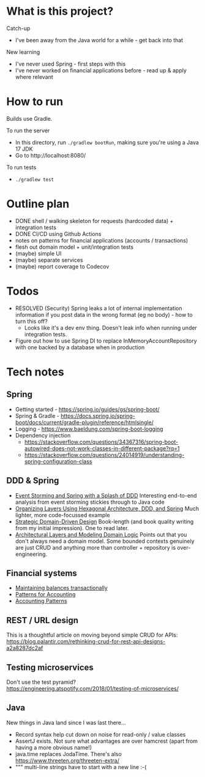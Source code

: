 # What is this project?
Catch-up
- I've been away from the Java world for a while - get back into that

New learning
- I've never used Spring - first steps with this
- I've never worked on financial applications before - read up & apply where relevant

# How to run
Builds use Gradle.

To run the server
- In this directory, run `./gradlew bootRun`, making sure you're using a Java 17 JDK
- Go to http://localhost:8080/

To run tests
- `./gradlew test`

# Outline plan
- DONE shell / walking skeleton for requests (hardcoded data) + integration tests 
- DONE CI/CD using Github Actions
- notes on patterns for financial applications (accounts / transactions)
- flesh out domain model + unit/integration tests
- (maybe) simple UI
- (maybe) separate services
- (maybe) report coverage to Codecov

# Todos
- RESOLVED (Security) Spring leaks a lot of internal implementation information if you post data in the wrong format (eg no body) - how to turn this off? 
  - Looks like it's a dev env thing. Doesn't leak info when running under integration tests.
- Figure out how to use Spring DI to replace InMemoryAccountRepository with one backed by a database when in production

# Tech notes

## Spring

- Getting started - https://spring.io/guides/gs/spring-boot/
- Spring & Gradle - https://docs.spring.io/spring-boot/docs/current/gradle-plugin/reference/htmlsingle/
- Logging - https://www.baeldung.com/spring-boot-logging
- Dependency injection
    - https://stackoverflow.com/questions/34367316/spring-boot-autowired-does-not-work-classes-in-different-package?rq=1
    - https://stackoverflow.com/questions/24014919/understanding-spring-configuration-class


## DDD & Spring

- [Event Storming and Spring with a Splash of DDD](https://spring.io/blog/2018/04/11/event-storming-and-spring-with-a-splash-of-ddd)
  Interesting end-to-end analysis from event storming stickies through to Java code
- [Organizing Layers Using Hexagonal Architecture, DDD, and Spring](https://www.baeldung.com/hexagonal-architecture-ddd-spring)
  Much lighter, more code-focussed example
- [Strategic Domain-Driven Design](https://dev.to/peholmst/strategic-domain-driven-design-3e87)
  Book-length (and book quality writing from my initial impression). One to read later. 
- [Architectural Layers and Modeling Domain Logic](https://lorenzo-dee.blogspot.com/2016/10/architectural-layers-and-modeling.html)
  Points out that you don't always need a domain model. Some bounded contexts genuinely are just CRUD and anything more than controller + repository is over-engineering.

## Financial systems

- [Maintaining balances transactionally](https://softwareengineering.stackexchange.com/questions/416489/what-is-the-best-way-to-model-transactional-system-with-a-need-to-read-holding-b)
- [Patterns for Accounting](https://martinfowler.com/eaaDev/AccountingNarrative.html)
- [Accounting Patterns](https://martinfowler.com/apsupp/accounting.pdf)


## REST / URL design

This is a thoughtful article on moving beyond simple CRUD for APIs: https://blog.palantir.com/rethinking-crud-for-rest-api-designs-a2a8287dc2af


## Testing microservices

Don't use the test pyramid?
https://engineering.atspotify.com/2018/01/testing-of-microservices/

## Java
New things in Java land since I was last there...
- Record syntax help cut down on noise for read-only / value classes
- AssertJ exists. Not sure what advantages are over hamcrest (apart from having a more obvious name!)
- java.time replaces JodaTime. There's also https://www.threeten.org/threeten-extra/
- """ multi-line strings have to start with a new line :-(